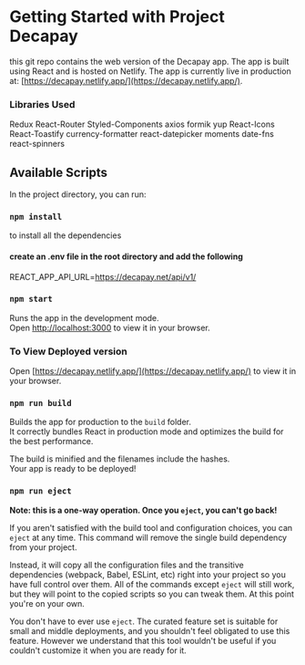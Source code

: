 # Getting Started with Project Decapay
this git repo contains the web version of the Decapay app. The app is built using React and is hosted on Netlify. The app is currently live in  production at: [https://decapay.netlify.app/](https://decapay.netlify.app/).

### Libraries Used
Redux 
React-Router
Styled-Components
axios
formik
yup
React-Icons
React-Toastify
currency-formatter
react-datepicker
moments
date-fns
react-spinners


## Available Scripts

In the project directory, you can run:
### `npm install`
to install all the dependencies

#### create an .env file in the root directory and add the following
REACT_APP_API_URL=https://decapay.net/api/v1/

### `npm start`

Runs the app in the development mode.\
Open [http://localhost:3000](http://localhost:3000) to view it in your browser.

### To View Deployed version
Open [https://decapay.netlify.app/](https://decapay.netlify.app/) to view it in your browser.


### `npm run build`

Builds the app for production to the `build` folder.\
It correctly bundles React in production mode and optimizes the build for the best performance.

The build is minified and the filenames include the hashes.\
Your app is ready to be deployed!


### `npm run eject`

**Note: this is a one-way operation. Once you `eject`, you can't go back!**

If you aren't satisfied with the build tool and configuration choices, you can `eject` at any time. This command will remove the single build dependency from your project.

Instead, it will copy all the configuration files and the transitive dependencies (webpack, Babel, ESLint, etc) right into your project so you have full control over them. All of the commands except `eject` will still work, but they will point to the copied scripts so you can tweak them. At this point you're on your own.

You don't have to ever use `eject`. The curated feature set is suitable for small and middle deployments, and you shouldn't feel obligated to use this feature. However we understand that this tool wouldn't be useful if you couldn't customize it when you are ready for it.

